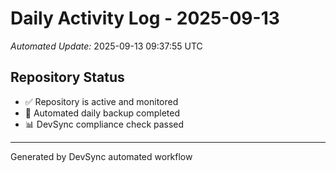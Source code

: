 # Daily Activity Log - 2025-09-13

*Automated Update:* 2025-09-13 09:37:55 UTC

## Repository Status
- ✅ Repository is active and monitored
- 🔄 Automated daily backup completed
- 📊 DevSync compliance check passed

---
Generated by DevSync automated workflow
